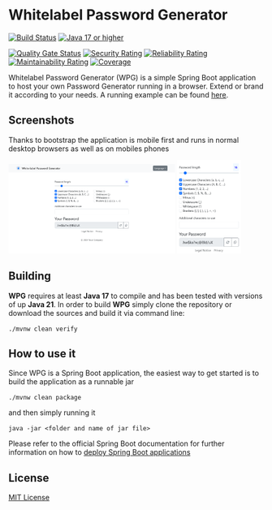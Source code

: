 # Whitelabel Password Generator 

[![Build Status](https://github.com/fkaratas/whitelabel-password-generator/workflows/Build/badge.svg)](https://github.com/fkaratas/whitelabel-password-generator/actions/workflows/build.yml)
[![Java 17 or higher](https://img.shields.io/badge/JDK-17%2B-007396)](https://docs.oracle.com/javase/8/)

[![Quality Gate Status](https://sonarcloud.io/api/project_badges/measure?project=fkaratas_whitelabel-password-generator&metric=alert_status)](https://sonarcloud.io/summary/overall?id=fkaratas_whitelabel-password-generator)
[![Security Rating](https://sonarcloud.io/api/project_badges/measure?project=fkaratas_whitelabel-password-generator&metric=security_rating)](https://sonarcloud.io/summary/overall?id=fkaratas_whitelabel-password-generator)
[![Reliability Rating](https://sonarcloud.io/api/project_badges/measure?project=fkaratas_whitelabel-password-generator&metric=reliability_rating)](https://sonarcloud.io/summary/overall?id=fkaratas_whitelabel-password-generator)
[![Maintainability Rating](https://sonarcloud.io/api/project_badges/measure?project=fkaratas_whitelabel-password-generator&metric=sqale_rating)](https://sonarcloud.io/summary/overall?id=fkaratas_whitelabel-password-generator)
[![Coverage](https://sonarcloud.io/api/project_badges/measure?project=fkaratas_whitelabel-password-generator&metric=coverage)](https://sonarcloud.io/summary/overall?id=fkaratas_whitelabel-password-generator)

Whitelabel Password Generator (WPG) is a simple Spring Boot application to host your own Password Generator running in a browser. Extend or brand it according to your needs. A running example can be found [here](https://www.pwd-generator.com).

## Screenshots

Thanks to bootstrap the application is mobile first and runs in normal desktop browsers as well as on mobiles phones
<div class="center">
    <img style="width: 65%;" src="./assets/screenshot-big.png">
    <img style="width: 25%;" src="./assets/screenshot-mobile.png">
</div>

## Building

**WPG** requires at least **Java 17** to compile and has been tested with versions of up **Java 21**. In order to build **WPG** simply clone the repository or download the sources and build it via command line: 
```
./mvnw clean verify
```

## How to use it

Since WPG is a Spring Boot application, the easiest way to get started is to build the application as a runnable jar
```
./mvnw clean package
```

and then simply running it

```
java -jar <folder and name of jar file>
```

Please refer to the official Spring Boot documentation for further information on how to [deploy Spring Boot applications](https://docs.spring.io/spring-boot/3.4/how-to/deployment/index.html)

## License

[MIT License](LICENSE)
